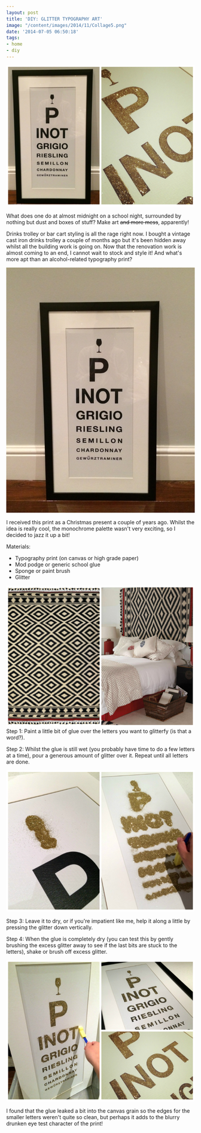 ```yaml
---
layout: post
title: 'DIY: GLITTER TYPOGRAPHY ART'
image: "/content/images/2014/11/Collage5.png"
date: '2014-07-05 06:50:18'
tags:
- home
- diy
---
```


![](/content/images/2014/Jul/Collage5.png)

What does one do at almost midnight on a school night, surrounded by nothing but dust and boxes of stuff? Make art <del>and more mess</del>, apparently!

Drinks trolley or bar cart styling is all the rage right now. I bought a vintage cast iron drinks trolley a couple of months ago but it's been hidden away whilst all the building work is going on. Now that the renovation work is almost coming to an end, I cannot wait to stock and style it! And what's more apt than an alcohol-related typography print?

![](/content/images/2014/Jul/GA1.jpg)

I received this print as a Christmas present a couple of years ago. Whilst the idea is really cool, the monochrome palette wasn't very exciting, so I decided to jazz it up a bit!

Materials:

* Typography print (on canvas or high grade paper)
* Mod podge or generic school glue
* Sponge or paint brush
* Glitter

![](/content/images/2014/Jul/Collage1.png)
Step 1: Paint a little bit of glue over the letters you want to glitterfy (is that a word?).


Step 2: Whilst the glue is still wet (you probably have time to do a few letters at a time), pour a generous amount of glitter over it. Repeat until all letters are done.

![](/content/images/2014/Jul/Collage2-1.png)

Step 3: Leave it to dry, or if you're impatient like me, help it along a little by pressing the glitter down vertically.

Step 4: When the glue is completely dry (you can test this by gently brushing the excess glitter away to see if the last bits are stuck to the letters), shake or brush off excess glitter.

![](/content/images/2014/Jul/Collage3-2.png)

I found that the glue leaked a bit into the canvas grain so the edges for the smaller letters weren't quite so clean, but perhaps it adds to the blurry drunken eye test character of the print!



